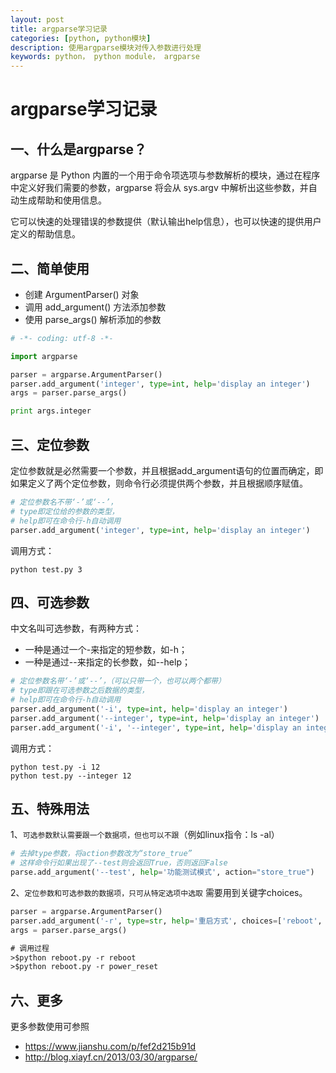 ```yaml
---
layout: post
title: argparse学习记录
categories: [python, python模块]
description: 使用argparse模块对传入参数进行处理
keywords: python， python module， argparse
---
```


# argparse学习记录
## 一、什么是argparse？

argparse 是 Python 内置的一个用于命令项选项与参数解析的模块，通过在程序中定义好我们需要的参数，argparse 将会从 sys.argv 中解析出这些参数，并自动生成帮助和使用信息。

它可以快速的处理错误的参数提供（默认输出help信息），也可以快速的提供用户定义的帮助信息。

## 二、简单使用
- 创建 ArgumentParser() 对象
- 调用 add_argument() 方法添加参数
- 使用 parse_args() 解析添加的参数

```python
# -*- coding: utf-8 -*-

import argparse

parser = argparse.ArgumentParser()
parser.add_argument('integer', type=int, help='display an integer')
args = parser.parse_args()

print args.integer
```

## 三、定位参数
定位参数就是必然需要一个参数，并且根据add_argument语句的位置而确定，即如果定义了两个定位参数，则命令行必须提供两个参数，并且根据顺序赋值。

```python
# 定位参数名不带‘-’或‘--’，
# type即定位给的参数的类型，
# help即可在命令行-h自动调用
parser.add_argument('integer', type=int, help='display an integer')
```

调用方式：

```命令行
python test.py 3
```

## 四、可选参数
中文名叫可选参数，有两种方式：

- 一种是通过一个-来指定的短参数，如-h；
- 一种是通过--来指定的长参数，如--help；

```python
# 定位参数名带‘-’或‘--’，（可以只带一个，也可以两个都带）
# type即跟在可选参数之后数据的类型，
# help即可在命令行-h自动调用
parser.add_argument('-i', type=int, help='display an integer')
parser.add_argument('--integer', type=int, help='display an integer')
parser.add_argument('-i', '--integer', type=int, help='display an integer')
```

调用方式：

```命令行
python test.py -i 12
python test.py --integer 12
```

## 五、特殊用法
1、`可选参数默认需要跟一个数据项，但也可以不跟`（例如linux指令：ls -al）

```python
# 去掉type参数，将action参数改为“store_true”
# 这样命令行如果出现了--test则会返回True，否则返回False
parse.add_argument('--test', help='功能测试模式', action="store_true")
```

2、`定位参数和可选参数的数据项，只可从特定选项中选取`
需要用到关键字choices。

```python
parser = argparse.ArgumentParser()
parser.add_argument('-r', type=str, help='重启方式', choices=['reboot', 'power_reset'])
args = parser.parse_args()
```

```txt
# 调用过程
>$python reboot.py -r reboot
>$python reboot.py -r power_reset
```

## 六、更多
更多参数使用可参照

- https://www.jianshu.com/p/fef2d215b91d
- http://blog.xiayf.cn/2013/03/30/argparse/